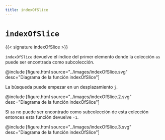 ```yaml
---
title: indexOfSlice
---
```


# `indexOfSlice`

{{< signature indexOfSlice >}}

`indexOfSlice` devuelve el índice del primer elemento donde la colección `as` puede ser encontrada como subcolección.

@include [figure.html source="../images/indexOfSlice.svg" desc="Diagrama de la función indexOfSlice"]

La búsqueda puede empezar en un desplazamiento `j`.

@include [figure.html source="../images/indexOfSlice.2.svg" desc="Diagrama de la función indexOfSlice"]

Si `as` no puede ser encontrado como subcolección de esta colección entonces esta función devuelve `-1`.

@include [figure.html source="../images/indexOfSlice.3.svg" desc="Diagrama de la función indexOfSlice"]
